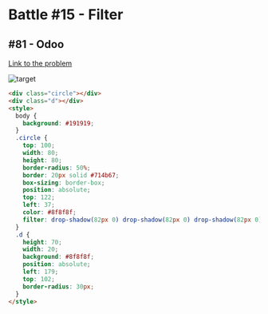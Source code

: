 # Battle #15 - Filter

## #81 - Odoo

[Link to the problem](https://cssbattle.dev/play/81)

![target](https://cssbattle.dev/targets/81.png)

```html
<div class="circle"></div>
<div class="d"></div>
<style>
  body {
    background: #191919;
  }
  .circle {
    top: 100;
    width: 80;
    height: 80;
    border-radius: 50%;
    border: 20px solid #714b67;
    box-sizing: border-box;
    position: absolute;
    top: 122;
    left: 37;
    color: #8f8f8f;
    filter: drop-shadow(82px 0) drop-shadow(82px 0) drop-shadow(82px 0);
  }
  .d {
    height: 70;
    width: 20;
    background: #8f8f8f;
    position: absolute;
    left: 179;
    top: 102;
    border-radius: 30px;
  }
</style>
```
